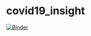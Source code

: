 # covid19_insight

[![Binder](https://mybinder.org/badge_logo.svg)](https://mybinder.org/v2/gh/jgbrainstorm/covid19_insight/master?urlpath=%2Fvoila%2Frender%2Fnotebooks%2Fcovid19_insight_nytimedata.ipynb)
